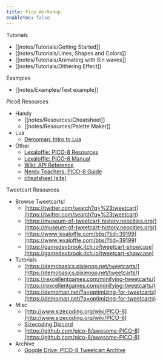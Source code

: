 ```yaml
---
title: Pico Workshop.
enableToc: false
---
```


Tutorials
- [[notes/Tutorials/Getting Started]]
- [[notes/Tutorials/Lines, Shapes and Colors]]
- [[notes/Tutorials/Animating with Sin waves]]
- [[notes/Tutorials/Dithering Effect]]

Examples
- [[notes/Examples/Test example]]

Pico8 Resources
- Handy
	- [[notes/Resources/Cheatsheet]]
	- [[notes/Resources/Palette Maker]] 
- Lua
	- [Demoman: Intro to Lua](https://demoman.net/?a=intro-to-lua)  
- Other
	- [Lexaloffle: PICO-8 Resources](https://www.lexaloffle.com/pico-8.php?page=resources)
	- [Lexaloffle: PICO-8 Manual](https://www.lexaloffle.com/pico8_manual.txt)
	- [Wiki: API Reference](https://pico-8.fandom.com/wiki/APIReference)
	- [Nerdy Teachers: PICO-8 Guide](https://nerdyteachers.com/PICO-8/Guide/)
	- [cheatsheet (site)](https://neko250.github.io/pico8-api/)

Tweetcart Resources
- Browse Tweetcarts!
    -   [https://twitter.com/search?q=%23tweetcart](https://twitter.com/search?q=%23tweetcart)
    -   [https://museum-of-tweetcart-history.neocities.org/](https://museum-of-tweetcart-history.neocities.org/)
    -   [https://www.lexaloffle.com/bbs/?tid=39199](https://www.lexaloffle.com/bbs/?tid=39199)
    -   [https://gamedevbrook.itch.io/tweetcart-showcase](https://gamedevbrook.itch.io/tweetcart-showcase)
-   Tutorials
    - [https://demobasics.pixienop.net/tweetcarts/](https://demobasics.pixienop.net/tweetcarts/)
    - [https://rexcellentgames.com/minifying-tweetcarts/](https://rexcellentgames.com/minifying-tweetcarts/)
    - [https://demoman.net/?a=optimizing-for-tweetcarts](https://demoman.net/?a=optimizing-for-tweetcarts)
-   Misc
    -   [http://www.sizecoding.org/wiki/PICO-8](http://www.sizecoding.org/wiki/PICO-8)
    -   [Sizecoding Discord](https://discord.gg/pZE5rAQrHx)
    -   [https://github.com/pico-8/awesome-PICO-8](https://github.com/pico-8/awesome-PICO-8)
-   Archive
    -   [Google Drive: PICO-8 Tweetcart Archive](https://drive.google.com/drive/folders/1V7N4nXfsJRM1ZSU3NuCsUBIwFf0PdwCO)


